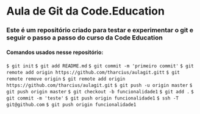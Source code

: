 # Aula de Git da Code.Education
### Este é um repositório criado para testar e experimentar o git e seguir o passo a passo do curso da Code Education

#### Comandos usados nesse repositório:

`$ git init`
`$ git add README.md`
`$ git commit -m 'primeiro commit'`
`$ git remote add origin https://github.com/tharcius/aulagit.gitt`
`$ git remote remove origin`
`$ git remote add origin https://github.com/tharcius/aulagit.git`
`$ git push -u origin master`
`$ git push origin master`
`$ git checkout -b funcionalidade1`
`$ git add .`
`$ git commit -m 'teste'`
`$ git push origin funcionalidade1`
`$ ssh -T git@github.com`
`$ git push origin funcionalidade1`

